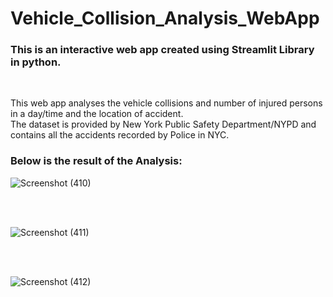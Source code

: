 # Vehicle_Collision_Analysis_WebApp

### This is an interactive web app created using Streamlit Library in python.
</br>

This web app analyses the vehicle collisions and number of injured persons in a day/time and the location of accident. </br>
The dataset is provided by New York Public Safety Department/NYPD and contains all the accidents recorded by Police in NYC.


### Below is the result of the Analysis:

![Screenshot (410)](https://user-images.githubusercontent.com/57986361/96410096-fdf7a800-1203-11eb-9c47-4ee88e4b4836.png)

</br></br>

![Screenshot (411)](https://user-images.githubusercontent.com/57986361/96410262-444d0700-1204-11eb-8ccd-fa24d14e7ba9.png)

</br></br>

![Screenshot (412)](https://user-images.githubusercontent.com/57986361/96410381-72324b80-1204-11eb-8a33-fa19ba8c031f.png)
